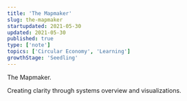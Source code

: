 ```yaml
---
title: 'The Mapmaker'
slug: the-mapmaker
startupdated: 2021-05-30
updated: 2021-05-30
published: true
type: ['note']
topics: ['Circular Economy', 'Learning']
growthStage: 'Seedling'
---
```


The Mapmaker. 

Creating clarity through systems overview and visualizations.